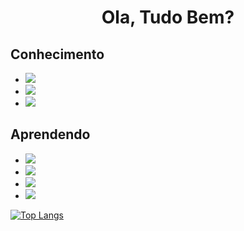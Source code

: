 <h1 align = 'center'>Ola, Tudo Bem? </h1>

<h2>Conhecimento</h2>

<ul>
<li><img src="https://img.shields.io/badge/HTML5-E34F26?style=for-the-badge&logo=html5&logoColor=white"></li>
<li><img src="https://img.shields.io/badge/CSS3-1572B6?style=for-the-badge&logo=css3&logoColor=white"></li>
<li><img src="https://img.shields.io/badge/JavaScript-323330?style=for-the-badge&logo=javascript&logoColor=F7DF1E"></li>
</ul>

<h2>Aprendendo</h2>

<ul>
<li><img src="https://img.shields.io/badge/Express.js-404D59?style=for-the-badge"></li>
<li><img src="https://img.shields.io/badge/Bootstrap-563D7C?style=for-the-badge&logo=bootstrap&logoColor=white"></li>
<li><img src="https://img.shields.io/badge/MongoDB-4EA94B?style=for-the-badge&logo=mongodb&logoColor=white"></li>
<li><img src="https://img.shields.io/badge/Python-14354C?style=for-the-badge&logo=python&logoColor=white"></li>
</ul>

[![Top Langs](https://github-readme-stats.vercel.app/api/top-langs/?username=diegoarauj0&layout=compact)](https://github.com/anuraghazra/github-readme-stats)

